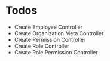 # Todos

- Create Employee Controller
- Create Organization Meta Controller
- Create Permission Controller
- Create Role Controller
- Create Role Permission Controller
